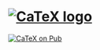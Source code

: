 # [![CaTeX logo][logo]][demo]

[![CaTeX on Pub][Pub shield]][Pub]


[logo]: https://i.imgur.com/67VUyFm.png
[demo]: https://simpleclub.github.io/CaTeX
[Pub shield]: https://img.shields.io/pub/v/catex.svg
[Pub]: https://pub.dev/packages/catex
